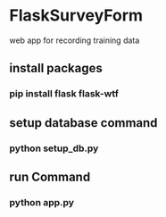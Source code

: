 # FlaskSurveyForm
web app for recording training data

## install packages
### pip install flask flask-wtf
## setup database command
### python setup_db.py
## run Command
### python app.py
